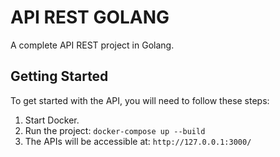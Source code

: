 # API REST GOLANG
A complete API REST project in Golang.

## Getting Started
To get started with the API, you will need to follow these steps:

1. Start Docker.
2. Run the project: `docker-compose up --build` 
3. The APIs will be accessible at: `http://127.0.0.1:3000/`

